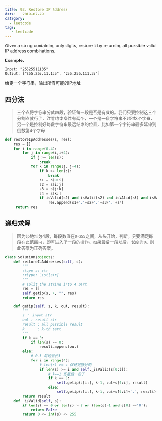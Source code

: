 ```yaml
---
title: 93. Restore IP Address 
date:   2018-07-28
category: 
  - leetcode
tags: 
   - leetcode
---
```


Given a string containing only digits, restore it by returning all possible valid IP address combinations.

**Example:**

```
Input: "25525511135"
Output: ["255.255.11.135", "255.255.111.35"]
```

给定一个字符串，输出所有可能的IP地址

## 四分法

> 三个点将字符串分成四段，验证每一段是否是有效的。我们只要控制这三个分割点就行了，注意约束条件有两个，一个是一段字符串不超过3个字母，另一个是控制好每段字符串最远结束的位置，比如第一个字符串最多延伸到倒数第4个字母

```python
def restoreIpAddresses(s, res):
    res = []
    for i in range(0,4):
        for j in range(i,i+4):
            if j >= len(s):
                break
            for k in range(j, j+4):
                if k >= len(s):
                    break
                s1 = s[0:i]
                s2 = s[i:j]
                s3 = s[j:k]
                s4 = s[k:]
                if isValid(s1) and isValid(s2) and isVAlid(s3) and isValid(s4):
                    res.append(s1+'.'+s2+'.'+s3+'.'+s4)
     return res
```



## 递归求解

> 因为`ip`地址为4段，每段数值在`0-255`之间。从头开始，判断。只要满足每段在此范围内，即可进入下一段的操作。如果最后一段以后，长度为`0`。则此答案为正确答案。

```python
class Solution(object):
    def restoreIpAddresses(self, s):
        """
        :type s: str
        :rtype: List[str]
        """
        # split the string into 4 part
        res = []
        self.getip(s, 4, "", res)
        return res

    def getip(self, s, k, out, result):
        """
        s ： input str
        out : result str
        result : all possible result
        k      : k-th part
        """
        if k == 0:
            if len(s) == 0:
                result.append(out)
        else:
            # 0-3 每段最长3
            for i in range(4):
                # len(s) >= i 保证足够分的
                if len(s) >= i and self._isValid(s[0:i]):
                    # k==1 即最后一段了
                    if k == 1:
                        self.getip(s[i:], k-1, out+s[0:i], result)
                    else:
                        self.getip(s[i:], k-1, out+s[0:i]+'.', result)
        return result
    def _isValid(self, s):
        if len(s) == 0 or len(s) > 3 or (len(s)>1 and s[0] =='0'):
            return False
        return 0 <= int(s) <= 255
```



